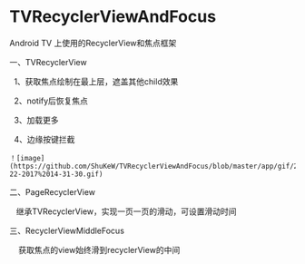 # TVRecyclerViewAndFocus
Android TV 上使用的RecyclerView和焦点框架

一、TVRecyclerView

    1、获取焦点绘制在最上层，遮盖其他child效果
    
    2、notify后恢复焦点
    
    3、加载更多
    
    4、边缘按键拦截
    
    ！[image](https://github.com/ShuKeW/TVRecyclerViewAndFocus/blob/master/app/gif/2%E6%9C%88-22-2017%2014-31-30.gif)
    
二、PageRecyclerView

    继承TVRecyclerView，实现一页一页的滑动，可设置滑动时间
    
三、RecyclerViewMiddleFocus

     获取焦点的view始终滑到recyclerView的中间
